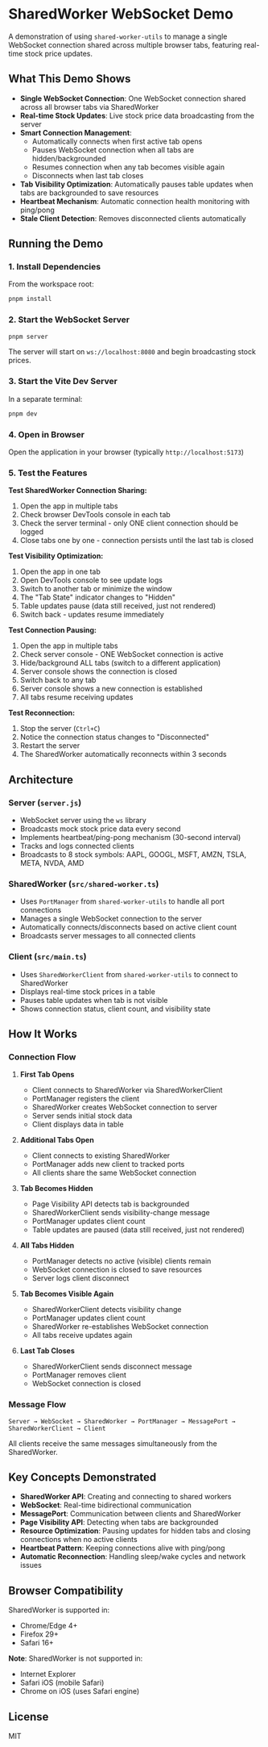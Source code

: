 # SharedWorker WebSocket Demo

A demonstration of using `shared-worker-utils` to manage a single WebSocket connection shared across multiple browser tabs, featuring real-time stock price updates.

## What This Demo Shows

- **Single WebSocket Connection**: One WebSocket connection shared across all browser tabs via SharedWorker
- **Real-time Stock Updates**: Live stock price data broadcasting from the server
- **Smart Connection Management**:
  - Automatically connects when first active tab opens
  - Pauses WebSocket connection when all tabs are hidden/backgrounded
  - Resumes connection when any tab becomes visible again
  - Disconnects when last tab closes
- **Tab Visibility Optimization**: Automatically pauses table updates when tabs are backgrounded to save resources
- **Heartbeat Mechanism**: Automatic connection health monitoring with ping/pong
- **Stale Client Detection**: Removes disconnected clients automatically

## Running the Demo

### 1. Install Dependencies

From the workspace root:

```bash
pnpm install
```

### 2. Start the WebSocket Server

```bash
pnpm server
```

The server will start on `ws://localhost:8080` and begin broadcasting stock prices.

### 3. Start the Vite Dev Server

In a separate terminal:

```bash
pnpm dev
```

### 4. Open in Browser

Open the application in your browser (typically `http://localhost:5173`)

### 5. Test the Features

**Test SharedWorker Connection Sharing:**
1. Open the app in multiple tabs
2. Check browser DevTools console in each tab
3. Check the server terminal - only ONE client connection should be logged
4. Close tabs one by one - connection persists until the last tab is closed

**Test Visibility Optimization:**
1. Open the app in one tab
2. Open DevTools console to see update logs
3. Switch to another tab or minimize the window
4. The "Tab State" indicator changes to "Hidden"
5. Table updates pause (data still received, just not rendered)
6. Switch back - updates resume immediately

**Test Connection Pausing:**
1. Open the app in multiple tabs
2. Check server console - ONE WebSocket connection is active
3. Hide/background ALL tabs (switch to a different application)
4. Server console shows the connection is closed
5. Switch back to any tab
6. Server console shows a new connection is established
7. All tabs resume receiving updates

**Test Reconnection:**
1. Stop the server (`Ctrl+C`)
2. Notice the connection status changes to "Disconnected"
3. Restart the server
4. The SharedWorker automatically reconnects within 3 seconds

## Architecture

### Server (`server.js`)
- WebSocket server using the `ws` library
- Broadcasts mock stock price data every second
- Implements heartbeat/ping-pong mechanism (30-second interval)
- Tracks and logs connected clients
- Broadcasts to 8 stock symbols: AAPL, GOOGL, MSFT, AMZN, TSLA, META, NVDA, AMD

### SharedWorker (`src/shared-worker.ts`)
- Uses `PortManager` from `shared-worker-utils` to handle all port connections
- Manages a single WebSocket connection to the server
- Automatically connects/disconnects based on active client count
- Broadcasts server messages to all connected clients

### Client (`src/main.ts`)
- Uses `SharedWorkerClient` from `shared-worker-utils` to connect to SharedWorker
- Displays real-time stock prices in a table
- Pauses table updates when tab is not visible
- Shows connection status, client count, and visibility state

## How It Works

### Connection Flow

1. **First Tab Opens**
   - Client connects to SharedWorker via SharedWorkerClient
   - PortManager registers the client
   - SharedWorker creates WebSocket connection to server
   - Server sends initial stock data
   - Client displays data in table

2. **Additional Tabs Open**
   - Client connects to existing SharedWorker
   - PortManager adds new client to tracked ports
   - All clients share the same WebSocket connection

3. **Tab Becomes Hidden**
   - Page Visibility API detects tab is backgrounded
   - SharedWorkerClient sends visibility-change message
   - PortManager updates client count
   - Table updates are paused (data still received, just not rendered)

4. **All Tabs Hidden**
   - PortManager detects no active (visible) clients remain
   - WebSocket connection is closed to save resources
   - Server logs client disconnect

5. **Tab Becomes Visible Again**
   - SharedWorkerClient detects visibility change
   - PortManager updates client count
   - SharedWorker re-establishes WebSocket connection
   - All tabs receive updates again

6. **Last Tab Closes**
   - SharedWorkerClient sends disconnect message
   - PortManager removes client
   - WebSocket connection is closed

### Message Flow

```
Server → WebSocket → SharedWorker → PortManager → MessagePort → SharedWorkerClient → Client
```

All clients receive the same messages simultaneously from the SharedWorker.

## Key Concepts Demonstrated

- **SharedWorker API**: Creating and connecting to shared workers
- **WebSocket**: Real-time bidirectional communication
- **MessagePort**: Communication between clients and SharedWorker
- **Page Visibility API**: Detecting when tabs are backgrounded
- **Resource Optimization**: Pausing updates for hidden tabs and closing connections when no active clients
- **Heartbeat Pattern**: Keeping connections alive with ping/pong
- **Automatic Reconnection**: Handling sleep/wake cycles and network issues

## Browser Compatibility

SharedWorker is supported in:
- Chrome/Edge 4+
- Firefox 29+
- Safari 16+

**Note**: SharedWorker is not supported in:
- Internet Explorer
- Safari iOS (mobile Safari)
- Chrome on iOS (uses Safari engine)

## License

MIT
